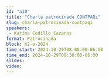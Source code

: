```yaml
---
id: "a10"
title: "Charla patrocinada CONTPAQi"
slug: charla-patrocinada-contpaqi
speakers:
 - Karina Cedillo Cazares
format: Patrocinada
block: h2-a-2024
time_start: 2024-10-29T08:00:00-06:00
time_end: 2024-10-29T08:30:00-06:00
slides: 
video: 
---
```


